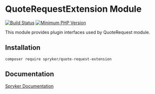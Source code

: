 # QuoteRequestExtension Module
[![Build Status](https://travis-ci.org/spryker/quote-request-extension.svg)](https://travis-ci.org/spryker/quote-request-extension)
[![Minimum PHP Version](https://img.shields.io/badge/php-%3E%3D%207.3-8892BF.svg)](https://php.net/)

This module provides plugin interfaces used by QuoteRequest module.

## Installation

```
composer require spryker/quote-request-extension
```

## Documentation

[Spryker Documentation](https://documentation.spryker.com/module_guide/overview.htm)
